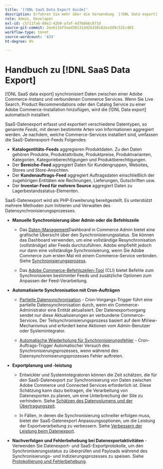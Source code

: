 ```yaml
---
title: '[!DNL SaaS Data Export Guide]'
description: Erfahren Sie mehr über die Verwendung  [!DNL data export]  Erweiterung für Adobe Commerce SaaS-Services, die Daten zwischen Adobe Commerce und verbundenen Commerce-Services synchronisiert.
role: Admin, Developer
exl-id: c5711fa6-09e2-42b0-a7af-4d7b866c871d
source-git-commit: 2eeb11bf5ead38131d42b330162ea3d9c531c465
workflow-type: tm+mt
source-wordcount: '433'
ht-degree: 0%

---
```


# Handbuch zu [!DNL SaaS Data Export]

[!DNL SaaS data export] synchronisiert Daten zwischen einer Adobe Commerce-Instanz und verbundenen Commerce Services. Wenn Sie Live Search, Product Recommendations oder den Catalog Service zu einer Adobe Commerce-Installation hinzufügen, wird die [!DNL Data export] automatisch installiert.

SaaS-Datenexport erfasst und exportiert verschiedene Datentypen, so genannte _Feeds_, mit denen bestimmte Arten von Informationen aggregiert werden. Je nachdem, welche Commerce-Services installiert sind, umfassen die SaaS-Datenexport-Feeds Folgendes:

- **Katalogentitäts-Feeds** aggregieren Produktdaten. Zu den Daten gehören Produkte, Produktattribute, Produktpreise, Produktvarianten, Kategorien, Kategorieberechtigungen und Produktberechtigungen.
- Der **Bereiche-Feed** aggregiert Daten für Kundengruppen, Websites, Stores und Store-Ansichten.
- Der **Kundenauftrags-Feed** aggregiert Auftragsdaten einschließlich der zugehörigen Entitäten wie Rechnungen, Lieferungen, Gutschriften usw.
- Der **Inventar-Feed für mehrere Source** aggregiert Daten zu Lagerbestandsstatus-Elementen.

SaaS-Datenexport wird als PHP-Erweiterung bereitgestellt. Es unterstützt mehrere Methoden zum Initiieren und Verwalten des Datensynchronisierungsprozesses.

- **Manuelle Synchronisierung über Admin oder die Befehlszeile**

   - Das [Daten-Management](https://experienceleague.adobe.com/en/docs/commerce-admin/systems/data-transfer/data-dashboard)Dashboard in Commerce Admin bietet eine grafische Übersicht über den Synchronisierungsstatus. Sie können das Dashboard verwenden, um eine vollständige Resynchronisation (_vollständige_) aller Feeds durchzuführen. Adobe empfiehlt jedoch nur dann eine vollständige Synchronisierung, wenn Sie Adobe Commerce zum ersten Mal mit einem Commerce-Service verbinden. Siehe [Synchronisierungsprozess](data-synchronization.md).

   - Das [Adobe Commerce-Befehlszeilen-Tool](https://experienceleague.adobe.com/en/docs/commerce-operations/configuration-guide/cli/config-cli) (CLI) bietet Befehle zum Synchronisieren bestimmter Feeds und zusätzliche Optionen zum Anpassen der Feed-Verarbeitung.

- **Automatisierte Synchronisation mit Cron-Aufträgen**

   - [Partielle Datensynchronisation](data-synchronization.md#partial-synchronization-with-cron-jobs) - Cron-Vorgangs-Trigger führt eine partielle Datensynchronisation durch, wenn ein Commerce-Administrator eine Entität aktualisiert. Der Datenexportvorgang sendet nur diese Aktualisierungen an verbundene Commerce-Services. Der Teilsynchronisierungsprozess basiert auf dem MView-Mechanismus und erfordert keine Aktionen vom Admin-Benutzer oder Systemintegrator.

   - [Automatische Wiederholung für Synchronisierungsfehler](data-synchronization.md#failed-items-sync-for-error-recovery) - Cron-Auftrags-Trigger Automatischer Versuch des Synchronisierungsprozesses, wenn während des Datensynchronisierungsprozesses Fehler auftreten.

- **Exportplanung und -leistung**

   - Entwickler und Systemintegratoren können die Zeit schätzen, die für den SaaS-Datenexport zur Synchronisierung von Daten zwischen Adobe Commerce und Connected Services erforderlich ist. Diese Schätzung kann dazu beitragen, die Verarbeitung von Datenexporten zu planen, um eine Unterbrechung der Site zu verhindern. Siehe [Schätzen des Datenvolumens und der Übertragungszeit](estimate-data-volume-sync-time.md).

   - In Fällen, in denen die Synchronisierung schneller erfolgen muss, bietet der SaaS-Datenexport Anpassungsoptionen, um die Leistung der Exportverarbeitung zu verbessern. Siehe [Verbessern der Leistung beim Datenexport](customize-export-processing.md).

- **Nachverfolgen und Fehlerbehebung bei Datenexportaktivitäten** - Verwenden Sie Datenexport- und SaaS-Exportprotokolle, um den Synchronisierungsstatus zu überprüfen und Payloads während des Synchronisierungs- und Indizierungsprozesses zu speisen. Siehe [Protokollierung und Fehlerbehebung](troubleshooting-logging.md).
